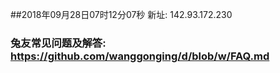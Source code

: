 ##2018年09月28日07时12分07秒 新址: 142.93.172.230
### 兔友常见问题及解答: https://github.com/wanggonging/d/blob/w/FAQ.md
